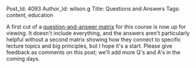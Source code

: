 Post_Id: 4093
Author_Id: wilson.g
Title: Questions and Answers
Tags: content, education

<p>A first cut of a <a href="{{root_path}}/blog/2011/03/twenty-questions-minus-two.html">question-and-answer matrix</a> for this course is now up for viewing.  It doesn't include everything, and the answers aren't particularly helpful without a second matrix showing how they connect to specific lecture topics and big principles, but I hope it's a start. Please give feedback as comments on this post; we'll add more Q's and A's in the coming days.</p>

